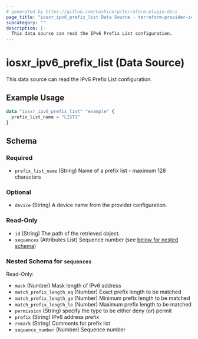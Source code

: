 ```yaml
---
# generated by https://github.com/hashicorp/terraform-plugin-docs
page_title: "iosxr_ipv6_prefix_list Data Source - terraform-provider-iosxr"
subcategory: ""
description: |-
  This data source can read the IPv6 Prefix List configuration.
---
```


# iosxr_ipv6_prefix_list (Data Source)

This data source can read the IPv6 Prefix List configuration.

## Example Usage

```terraform
data "iosxr_ipv6_prefix_list" "example" {
  prefix_list_name = "LIST1"
}
```

<!-- schema generated by tfplugindocs -->
## Schema

### Required

- `prefix_list_name` (String) Name of a prefix list - maximum 128 characters

### Optional

- `device` (String) A device name from the provider configuration.

### Read-Only

- `id` (String) The path of the retrieved object.
- `sequences` (Attributes List) Sequence number (see [below for nested schema](#nestedatt--sequences))

<a id="nestedatt--sequences"></a>
### Nested Schema for `sequences`

Read-Only:

- `mask` (Number) Mask length of IPv6 address
- `match_prefix_length_eq` (Number) Exact prefix length to be matched
- `match_prefix_length_ge` (Number) Minimum prefix length to be matched
- `match_prefix_length_le` (Number) Maximum prefix length to be matched
- `permission` (String) specify the type to be either deny (or) permit
- `prefix` (String) IPv6 address prefix
- `remark` (String) Comments for prefix list
- `sequence_number` (Number) Sequence number
